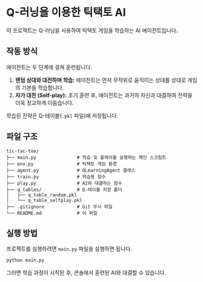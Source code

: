 # Q-러닝을 이용한 틱택토 AI

이 프로젝트는 Q-러닝을 사용하여 틱택토 게임을 학습하는 AI 에이전트입니다.

## 작동 방식

에이전트는 두 단계에 걸쳐 훈련됩니다.
1.  **랜덤 상대와 대전하며 학습:** 에이전트는 먼저 무작위로 움직이는 상대를 상대로 게임의 기본을 학습합니다.
2.  **자가 대전 (Self-play):** 초기 훈련 후, 에이전트는 과거의 자신과 대결하여 전략을 더욱 정교하게 다듬습니다.

학습된 전략은 Q-테이블(`.pkl` 파일)에 저장됩니다.

## 파일 구조

```
tic-tac-toe/
├── main.py               # 학습 및 플레이를 실행하는 메인 스크립트
├── env.py                # 틱택토 게임 환경
├── agent.py              # QLearningAgent 클래스
├── train.py              # 학습용 함수
├── play.py               # AI와 대결하는 함수
├── q_tables/             # Q-테이블 저장 폴더
│   ├── q_table_random.pkl
│   └── q_table_selfplay.pkl
├── .gitignore            # Git 무시 파일
└── README.md             # 이 파일
```

## 실행 방법

프로젝트를 실행하려면 `main.py` 파일을 실행하면 됩니다.

```bash
python main.py
```

그러면 학습 과정이 시작된 후, 콘솔에서 훈련된 AI와 대결할 수 있습니다.